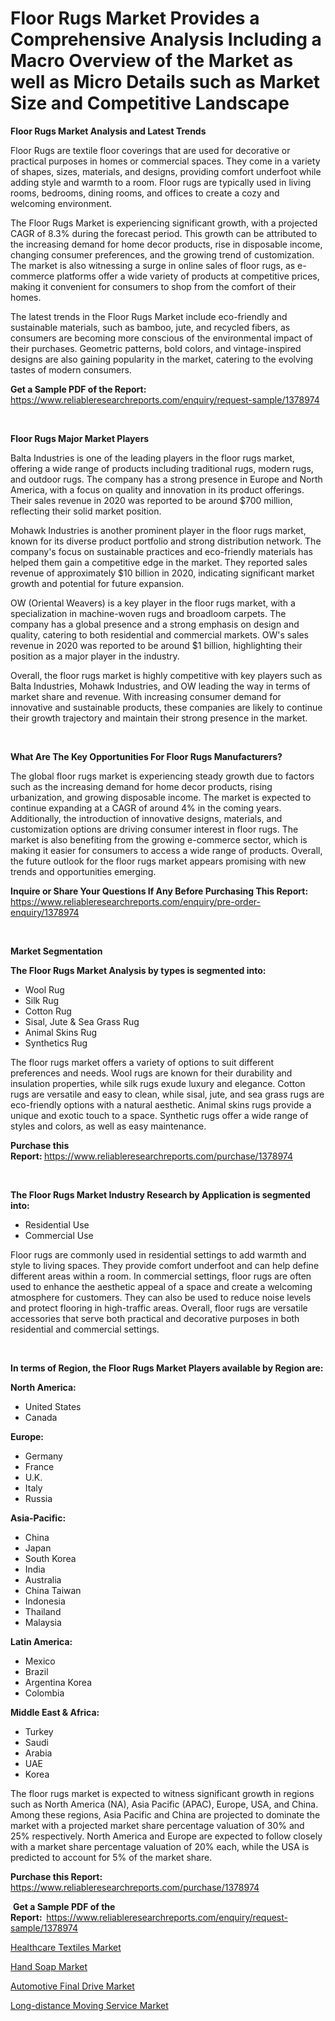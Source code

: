 <p><h1>Floor Rugs Market Provides a Comprehensive Analysis Including a Macro Overview of the Market as well as Micro Details such as Market Size and Competitive Landscape</h1></p><p><strong>Floor Rugs Market Analysis and Latest Trends</strong></p>
<p><p>Floor Rugs are textile floor coverings that are used for decorative or practical purposes in homes or commercial spaces. They come in a variety of shapes, sizes, materials, and designs, providing comfort underfoot while adding style and warmth to a room. Floor rugs are typically used in living rooms, bedrooms, dining rooms, and offices to create a cozy and welcoming environment.</p><p>The Floor Rugs Market is experiencing significant growth, with a projected CAGR of 8.3% during the forecast period. This growth can be attributed to the increasing demand for home decor products, rise in disposable income, changing consumer preferences, and the growing trend of customization. The market is also witnessing a surge in online sales of floor rugs, as e-commerce platforms offer a wide variety of products at competitive prices, making it convenient for consumers to shop from the comfort of their homes.</p><p>The latest trends in the Floor Rugs Market include eco-friendly and sustainable materials, such as bamboo, jute, and recycled fibers, as consumers are becoming more conscious of the environmental impact of their purchases. Geometric patterns, bold colors, and vintage-inspired designs are also gaining popularity in the market, catering to the evolving tastes of modern consumers.</p></p>
<p><strong>Get a Sample PDF of the Report:&nbsp;</strong> <a href="https://www.reliableresearchreports.com/enquiry/request-sample/1378974">https://www.reliableresearchreports.com/enquiry/request-sample/1378974</a></p>
<p>&nbsp;</p>
<p><strong>Floor Rugs Major Market Players</strong></p>
<p><p>Balta Industries is one of the leading players in the floor rugs market, offering a wide range of products including traditional rugs, modern rugs, and outdoor rugs. The company has a strong presence in Europe and North America, with a focus on quality and innovation in its product offerings. Their sales revenue in 2020 was reported to be around $700 million, reflecting their solid market position.</p><p>Mohawk Industries is another prominent player in the floor rugs market, known for its diverse product portfolio and strong distribution network. The company's focus on sustainable practices and eco-friendly materials has helped them gain a competitive edge in the market. They reported sales revenue of approximately $10 billion in 2020, indicating significant market growth and potential for future expansion.</p><p>OW (Oriental Weavers) is a key player in the floor rugs market, with a specialization in machine-woven rugs and broadloom carpets. The company has a global presence and a strong emphasis on design and quality, catering to both residential and commercial markets. OW's sales revenue in 2020 was reported to be around $1 billion, highlighting their position as a major player in the industry.</p><p>Overall, the floor rugs market is highly competitive with key players such as Balta Industries, Mohawk Industries, and OW leading the way in terms of market share and revenue. With increasing consumer demand for innovative and sustainable products, these companies are likely to continue their growth trajectory and maintain their strong presence in the market.</p></p>
<p>&nbsp;</p>
<p><strong>What Are The Key Opportunities For Floor Rugs Manufacturers?</strong></p>
<p><p>The global floor rugs market is experiencing steady growth due to factors such as the increasing demand for home decor products, rising urbanization, and growing disposable income. The market is expected to continue expanding at a CAGR of around 4% in the coming years. Additionally, the introduction of innovative designs, materials, and customization options are driving consumer interest in floor rugs. The market is also benefiting from the growing e-commerce sector, which is making it easier for consumers to access a wide range of products. Overall, the future outlook for the floor rugs market appears promising with new trends and opportunities emerging.</p></p>
<p><strong>Inquire or Share Your Questions If Any Before Purchasing This Report:</strong> <a href="https://www.reliableresearchreports.com/enquiry/pre-order-enquiry/1378974">https://www.reliableresearchreports.com/enquiry/pre-order-enquiry/1378974</a></p>
<p>&nbsp;</p>
<p><strong>Market Segmentation</strong></p>
<p><strong>The Floor Rugs Market Analysis by types is segmented into:</strong></p>
<p><ul><li>Wool Rug</li><li>Silk Rug</li><li>Cotton Rug</li><li>Sisal, Jute & Sea Grass Rug</li><li>Animal Skins Rug</li><li>Synthetics Rug</li></ul></p>
<p><p>The floor rugs market offers a variety of options to suit different preferences and needs. Wool rugs are known for their durability and insulation properties, while silk rugs exude luxury and elegance. Cotton rugs are versatile and easy to clean, while sisal, jute, and sea grass rugs are eco-friendly options with a natural aesthetic. Animal skins rugs provide a unique and exotic touch to a space. Synthetic rugs offer a wide range of styles and colors, as well as easy maintenance.</p></p>
<p><strong>Purchase this Report:&nbsp;</strong><a href="https://www.reliableresearchreports.com/purchase/1378974">https://www.reliableresearchreports.com/purchase/1378974</a></p>
<p>&nbsp;</p>
<p><strong>The Floor Rugs Market Industry Research by Application is segmented into:</strong></p>
<p><ul><li>Residential Use</li><li>Commercial Use</li></ul></p>
<p><p>Floor rugs are commonly used in residential settings to add warmth and style to living spaces. They provide comfort underfoot and can help define different areas within a room. In commercial settings, floor rugs are often used to enhance the aesthetic appeal of a space and create a welcoming atmosphere for customers. They can also be used to reduce noise levels and protect flooring in high-traffic areas. Overall, floor rugs are versatile accessories that serve both practical and decorative purposes in both residential and commercial settings.</p></p>
<p>&nbsp;</p>
<p><strong>In terms of Region, the Floor Rugs Market Players available by Region are:</strong></p>
<p>
    <p> <strong> North America: </strong>
        <ul>
            <li>United States</li>
            <li>Canada</li>
        </ul>
        </p> 
    <p> <strong> Europe: </strong>
        <ul>
            <li>Germany</li>
            <li>France</li>
            <li>U.K.</li>
            <li>Italy</li>
            <li>Russia</li>
        </ul>
        </p> 
    <p> <strong> Asia-Pacific: </strong>
        <ul>
            <li>China</li>
            <li>Japan</li>
            <li>South Korea</li>
            <li>India</li>
            <li>Australia</li>
            <li>China Taiwan</li>
            <li>Indonesia</li>
            <li>Thailand</li>
            <li>Malaysia</li>
        </ul>
        </p> 
    <p> <strong> Latin America: </strong>
        <ul>
            <li>Mexico</li>
            <li>Brazil</li>
            <li>Argentina Korea</li>
            <li>Colombia</li>
        </ul>
        </p> 
    <p> <strong> Middle East & Africa: </strong>
        <ul>
            <li>Turkey</li>
            <li>Saudi</li>
            <li>Arabia</li>
            <li>UAE</li>
            <li>Korea</li>
        </ul>
    </p>
    </p>
<p><p>The floor rugs market is expected to witness significant growth in regions such as North America (NA), Asia Pacific (APAC), Europe, USA, and China. Among these regions, Asia Pacific and China are projected to dominate the market with a projected market share percentage valuation of 30% and 25% respectively. North America and Europe are expected to follow closely with a market share percentage valuation of 20% each, while the USA is predicted to account for 5% of the market share.</p></p>
<p><strong>Purchase this Report: </strong><a href="https://www.reliableresearchreports.com/purchase/1378974">https://www.reliableresearchreports.com/purchase/1378974</a></p>
<p>&nbsp;<strong>Get a Sample PDF of the Report:&nbsp;&nbsp;</strong><a href="https://www.reliableresearchreports.com/enquiry/request-sample/1378974">https://www.reliableresearchreports.com/enquiry/request-sample/1378974</a></p>
<p><strong></strong></p>
<p><p><a href="https://github.com/jodemen/Market-Research-Report-List-1/blob/main/healthcare-textiles-market.md">Healthcare Textiles Market</a></p><p><a href="https://github.com/jj19131/Market-Research-Report-List-1/blob/main/hand-soap-market.md">Hand Soap Market</a></p><p><a href="https://issuu.com/reportprime-2/docs/automotive-final-drive-market-size-2030.pptx">Automotive Final Drive Market</a></p><p><a href="https://issuu.com/reportprime-2/docs/long-distance-moving-service-market-size-2030.pptx">Long-distance Moving Service Market</a></p></p>